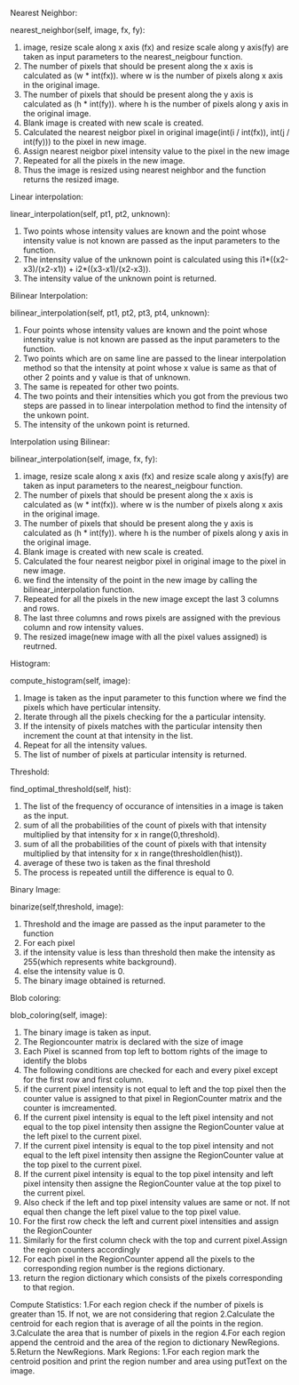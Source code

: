 

Nearest Neighbor:

nearest_neighbor(self, image, fx, fy):

1. image, resize scale along x axis (fx) and resize scale along y axis(fy) are taken as input parameters to the nearest_neigbour function.
2. The number of pixels that should be present along the x axis is calculated as (w * int(fx)). where w is the number of pixels along x axis in the original image.
3. The number of pixels that should be present along the y axis is calculated as (h * int(fy)). where h is the number of pixels along y axis in the original image.
4. Blank image is created with new scale is created.
5. Calculated the nearest neigbor pixel in original image(int(i / int(fx)), int(j / int(fy))) to the pixel in new image.
6. Assign nearest neigbor pixel intensity value to the pixel in the new image
7. Repeated for all the pixels in the new image.
8. Thus the image is resized using nearest neighbor and the function returns the resized image.

Linear interpolation:

linear_interpolation(self, pt1, pt2, unknown):

1. Two points whose intensity values are known and the point whose intensity value is not known are passed as the input parameters to the function.
2. The intensity value of the unknown point is calculated using this i1*((x2-x3)/(x2-x1)) + i2*((x3-x1)/(x2-x3)).
3. The intensity value of the unknown point is returned.

Bilinear Interpolation:

bilinear_interpolation(self, pt1, pt2, pt3, pt4, unknown):

1. Four points whose intensity values are known and the point whose intensity value is not known are passed as the input parameters to the function.
2. Two points which are on same line are passed to the linear interpolation method so that the intensity at point whose x value is same as that of other 2 points and y value is that of unknown.
3. The same is repeated for other two points.
4. The two points and their intensities which you got from the previous two steps are passed in to linear interpolation method to find the intensity of the unkown point.
5. The intensity of the unkown point is returned.

Interpolation using Bilinear:

bilinear_interpolation(self, image, fx, fy):

1. image, resize scale along x axis (fx) and resize scale along y axis(fy) are taken as input parameters to the nearest_neigbour function.
2. The number of pixels that should be present along the x axis is calculated as (w * int(fx)). where w is the number of pixels along x axis in the original image.
3. The number of pixels that should be present along the y axis is calculated as (h * int(fy)). where h is the number of pixels along y axis in the original image.
4. Blank image is created with new scale is created.
5. Calculated the four nearest neigbor pixel in original image to the pixel in new image.
6. we find the intensity of the point in the new image by calling the bilinear_interpolation function.
7. Repeated for all the pixels in the new image except the last 3 columns and rows.
8. The last three columns and rows pixels are assigned with the previous column and row intensity values.
9. The resized image(new image with all the pixel values assigned) is reutrned.

Histogram:

compute_histogram(self, image):

1. Image is taken as the input parameter to this function where we find the pixels which have perticular intensity.
2. Iterate through all the pixels checking for the a particular intensity.
3. If the intensity of pixels matches with the particular intensity then increment the count at that intensity in the list.
4. Repeat for all the intensity values.
5. The list of number of pixels at particular intensity is returned.

Threshold:

find_optimal_threshold(self, hist):

1. The list of the frequency of occurance of intensities in a image is taken as the input.
2. sum of all the probabilities of the count of pixels with that intensity multiplied by that intensity for x in range(0,threshold).
3. sum of all the probabilities of the count of pixels with that intensity multiplied by that intensity for x in range(thresholdlen(hist)).
3. average of these two is taken as the final threshold
4. The process is repeated untill the difference is equal to 0.

Binary Image:

binarize(self,threshold, image):

1. Threshold and the image are passed as the input parameter to the function
2. For each pixel
3. if the intensity value is less than threshold then make the intensity as 255(which represents white background).
4. else the intensity value is 0.
5. The binary image obtained is returned.

Blob coloring:

blob_coloring(self, image):

1. The binary image is taken as input.
2. The Regioncounter matrix is declared with the size of image
3. Each Pixel is scanned from top left to bottom rights of the image to identify the blobs
4. The following conditions are checked for each and every pixel except for the first row and first column.
5. if the current pixel intensity is not equal to left and the top pixel then the counter value is assigned to that pixel in RegionCounter matrix and the counter is imcreamented.
6. If the current pixel intensity is equal to the left pixel intensity and not equal to the top pixel intensity then assigne the RegionCounter value at the left pixel to the current pixel.
7. If the current pixel intensity is equal to the top pixel intensity and not equal to the left pixel intensity then assigne the RegionCounter value at the top pixel to the current pixel.
8. If the current pixel intensity is equal to the top pixel intensity and left pixel intensity then assigne the RegionCounter value at the top pixel to the current pixel.
9. Also check if the left and top pixel intensity values are same or not. If not equal then change the left pixel value to the top pixel value.
10. For the first row check the left and current pixel intensities and assign the RegionCounter
11. Similarly for the first column check with the top and current pixel.Assign the region counters accordingly
12. For each pixel in the RegionCounter append all the pixels to the corresponding region number is the regions dictionary.
13. return the region dictionary which consists of the pixels corresponding to that region.

Compute Statistics:
1.For each region check if the number of pixels is greater than 15. If not, we are not considering that region
2.Calculate the centroid for each region that is average of all the points in the region.
3.Calculate the area that is number of pixels in the region
4.For each region append the centroid and the area of the region to dictionary NewRegions.
5.Return the NewRegions.
Mark Regions:
1.For each region mark the centroid position and print the region number and area using putText on the image.

